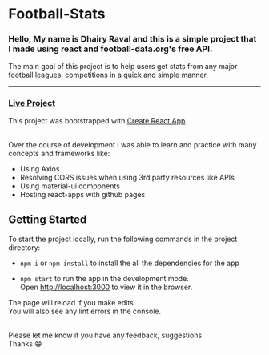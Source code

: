 # Football-Stats

### Hello, My name is Dhairy Raval and this is a simple project that I made using react and football-data.org's free API.

The main goal of this project is to help users get stats from any major football leagues, competitions in a quick and simple manner. 

---

### [Live Project](https://dhairyraval.github.io/football-stats/#/)
This project was bootstrapped with [Create React App](https://github.com/facebook/create-react-app). 
<br><br>

Over the course of development I was able to learn and practice with many concepts and frameworks like: 
 - Using Axios
 - Resolving CORS issues when using 3rd party resources like APIs
 - Using material-ui components
 - Hosting react-apps with github pages



## Getting Started

To start the project locally, run the following commands in the project directory:

 - `npm i` or `npm install` to install the all the dependencies for the app
 
 - `npm start` to run the app in the development mode.\
Open [http://localhost:3000](http://localhost:3000) to view it in the browser.


The page will reload if you make edits.\
You will also see any lint errors in the console.
<br><br>

Please let me know if you have any feedback, suggestions \
Thanks 😁
